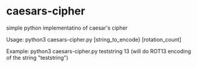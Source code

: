 # caesars-cipher
simple python implementatino of caesar's cipher

Usage:
python3 caesars-cipher.py [string_to_encode} [rotation_count]

Example:
python3 caesars-cipher.py teststring 13 (will do ROT13 encoding of the string "teststring")
